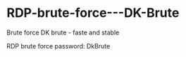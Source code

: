 # RDP-brute-force---DK-Brute
Brute force DK brute - faste and stable


RDP brute force password: DkBrute
